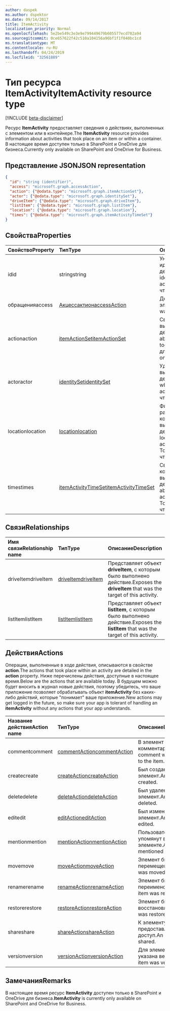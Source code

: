 ```yaml
---
author: daspek
ms.author: dspektor
ms.date: 09/14/2017
title: ItemActivity
localization_priority: Normal
ms.openlocfilehash: 5e2be549c3e3e9e799449679b605577ecd782a94
ms.sourcegitcommit: 0ce657622f42c510a104156a96bf1f1f040bc1cd
ms.translationtype: MT
ms.contentlocale: ru-RU
ms.lasthandoff: 04/24/2019
ms.locfileid: "32561889"
---
```

# <a name="itemactivity-resource-type"></a><span data-ttu-id="0c105-102">Тип ресурса ItemActivity</span><span class="sxs-lookup"><span data-stu-id="0c105-102">ItemActivity resource type</span></span>

[!INCLUDE [beta-disclaimer](../../includes/beta-disclaimer.md)]

<span data-ttu-id="0c105-103">Ресурс **ItemActivity** предоставляет сведения о действиях, выполненных с элементом или в контейнере.</span><span class="sxs-lookup"><span data-stu-id="0c105-103">The **ItemActivity** resource provides information about activities that took place on an item or within a container.</span></span>
<span data-ttu-id="0c105-104">В настоящее время доступен только в SharePoint и OneDrive для бизнеса.</span><span class="sxs-lookup"><span data-stu-id="0c105-104">Currently only available on SharePoint and OneDrive for Business.</span></span>

## <a name="json-representation"></a><span data-ttu-id="0c105-105">Представление JSON</span><span class="sxs-lookup"><span data-stu-id="0c105-105">JSON representation</span></span>

<!-- {
  "blockType": "resource",
  "optionalProperties": [ ],
  "keyProperty": "id",
  "@type": "microsoft.graph.itemActivity",
  "@type.aka": "oneDrive.activityEntity"
}-->

```json
{
  "id": "string (identifier)",
  "access": "microsoft.graph.accessAction",
  "action": {"@odata.type": "microsoft.graph.itemActionSet"},
  "actor": {"@odata.type": "microsoft.graph.identitySet"},
  "driveItem": {"@odata.type": "microsoft.graph.driveItem"},
  "listItem": {"@odata.type": "microsoft.graph.listItem"},
  "location": {"@odata.type": "microsoft.graph.location"},
  "times": {"@odata.type": "microsoft.graph.itemActivityTimeSet"}
}
```

## <a name="properties"></a><span data-ttu-id="0c105-106">Свойства</span><span class="sxs-lookup"><span data-stu-id="0c105-106">Properties</span></span>

| <span data-ttu-id="0c105-107">Свойство</span><span class="sxs-lookup"><span data-stu-id="0c105-107">Property</span></span> | <span data-ttu-id="0c105-108">Тип</span><span class="sxs-lookup"><span data-stu-id="0c105-108">Type</span></span>                    | <span data-ttu-id="0c105-109">Описание</span><span class="sxs-lookup"><span data-stu-id="0c105-109">Description</span></span>
|:---------|:------------------------|:----------------------------------------
| <span data-ttu-id="0c105-110">id</span><span class="sxs-lookup"><span data-stu-id="0c105-110">id</span></span>       | <span data-ttu-id="0c105-111">string</span><span class="sxs-lookup"><span data-stu-id="0c105-111">string</span></span>                  | <span data-ttu-id="0c105-112">Уникальный идентификатор действия.</span><span class="sxs-lookup"><span data-stu-id="0c105-112">The unique identifier of the activity.</span></span> <span data-ttu-id="0c105-113">Только для чтения.</span><span class="sxs-lookup"><span data-stu-id="0c105-113">Read-only.</span></span>
| <span data-ttu-id="0c105-114">обращения</span><span class="sxs-lookup"><span data-stu-id="0c105-114">access</span></span>   | <span data-ttu-id="0c105-115">[Акцессактион][]</span><span class="sxs-lookup"><span data-stu-id="0c105-115">[accessAction][]</span></span>        | <span data-ttu-id="0c105-116">Доступ к элементу.</span><span class="sxs-lookup"><span data-stu-id="0c105-116">An item was accessed.</span></span>
| <span data-ttu-id="0c105-117">action</span><span class="sxs-lookup"><span data-stu-id="0c105-117">action</span></span>   | <span data-ttu-id="0c105-118">[itemActionSet][]</span><span class="sxs-lookup"><span data-stu-id="0c105-118">[itemActionSet][]</span></span>       | <span data-ttu-id="0c105-119">Сведения о выполненном действии.</span><span class="sxs-lookup"><span data-stu-id="0c105-119">Details about the action that took place.</span></span> <span data-ttu-id="0c105-120">Только для чтения.</span><span class="sxs-lookup"><span data-stu-id="0c105-120">Read-only.</span></span>
| <span data-ttu-id="0c105-121">actor</span><span class="sxs-lookup"><span data-stu-id="0c105-121">actor</span></span>    | <span data-ttu-id="0c105-122">[identitySet][]</span><span class="sxs-lookup"><span data-stu-id="0c105-122">[identitySet][]</span></span>         | <span data-ttu-id="0c105-123">Удостоверение, выполнившее действие.</span><span class="sxs-lookup"><span data-stu-id="0c105-123">Identity of who performed the action.</span></span> <span data-ttu-id="0c105-124">Только для чтения.</span><span class="sxs-lookup"><span data-stu-id="0c105-124">Read-only.</span></span>
| <span data-ttu-id="0c105-125">location</span><span class="sxs-lookup"><span data-stu-id="0c105-125">location</span></span> | <span data-ttu-id="0c105-126">[location][]</span><span class="sxs-lookup"><span data-stu-id="0c105-126">[location][]</span></span>            | <span data-ttu-id="0c105-127">Физическое расположение, в котором было выполнено действие.</span><span class="sxs-lookup"><span data-stu-id="0c105-127">Physical location where the action was performed.</span></span> <span data-ttu-id="0c105-128">Только для чтения.</span><span class="sxs-lookup"><span data-stu-id="0c105-128">Read-only.</span></span>
| <span data-ttu-id="0c105-129">times</span><span class="sxs-lookup"><span data-stu-id="0c105-129">times</span></span>    | <span data-ttu-id="0c105-130">[itemActivityTimeSet][]</span><span class="sxs-lookup"><span data-stu-id="0c105-130">[itemActivityTimeSet][]</span></span> | <span data-ttu-id="0c105-131">Сведения о том, когда было выполнено действие.</span><span class="sxs-lookup"><span data-stu-id="0c105-131">Details about when the activity took place.</span></span> <span data-ttu-id="0c105-132">Только для чтения.</span><span class="sxs-lookup"><span data-stu-id="0c105-132">Read-only.</span></span>

[identitySet]: identityset.md
[itemActionSet]: itemactionset.md
[itemActivityTimeSet]: itemactivitytimeset.md

## <a name="relationships"></a><span data-ttu-id="0c105-136">Связи</span><span class="sxs-lookup"><span data-stu-id="0c105-136">Relationships</span></span>

| <span data-ttu-id="0c105-137">Имя связи</span><span class="sxs-lookup"><span data-stu-id="0c105-137">Relationship name</span></span> | <span data-ttu-id="0c105-138">Тип</span><span class="sxs-lookup"><span data-stu-id="0c105-138">Type</span></span>          | <span data-ttu-id="0c105-139">Описание</span><span class="sxs-lookup"><span data-stu-id="0c105-139">Description</span></span>
|:------------------|:--------------|:-----------------------------------------
| <span data-ttu-id="0c105-140">driveItem</span><span class="sxs-lookup"><span data-stu-id="0c105-140">driveItem</span></span>         | <span data-ttu-id="0c105-141">[driveItem][]</span><span class="sxs-lookup"><span data-stu-id="0c105-141">[driveItem][]</span></span> | <span data-ttu-id="0c105-142">Представляет объект **driveItem**, с которым было выполнено действие.</span><span class="sxs-lookup"><span data-stu-id="0c105-142">Exposes the **driveItem** that was the target of this activity.</span></span>
| <span data-ttu-id="0c105-143">listItem</span><span class="sxs-lookup"><span data-stu-id="0c105-143">listItem</span></span>          | <span data-ttu-id="0c105-144">[listItem][]</span><span class="sxs-lookup"><span data-stu-id="0c105-144">[listItem][]</span></span>  | <span data-ttu-id="0c105-145">Представляет объект **listItem**, с которым было выполнено действие.</span><span class="sxs-lookup"><span data-stu-id="0c105-145">Exposes the **listItem** that was the target of this activity.</span></span>

[driveItem]: driveitem.md
[listItem]: listitem.md

## <a name="actions"></a><span data-ttu-id="0c105-148">Действия</span><span class="sxs-lookup"><span data-stu-id="0c105-148">Actions</span></span>

<span data-ttu-id="0c105-149">Операции, выполненные в ходе действия, описываются в свойстве **action**.</span><span class="sxs-lookup"><span data-stu-id="0c105-149">The actions that took place within an activity are detailed in the **action** property.</span></span>
<span data-ttu-id="0c105-150">Ниже перечислены действия, доступные в настоящее время.</span><span class="sxs-lookup"><span data-stu-id="0c105-150">Below are the actions that are available today.</span></span>
<span data-ttu-id="0c105-151">В будущем можно будет вносить в журнал новые действия, поэтому убедитесь, что ваше приложение позволяет обрабатывать объект **itemActivity** без каких-либо действий, которые "понимает" ваше приложение.</span><span class="sxs-lookup"><span data-stu-id="0c105-151">New actions may get logged in the future, so make sure your app is tolerant of handling an **itemActivity** without any actions that your app understands.</span></span>

| <span data-ttu-id="0c105-152">Название действия</span><span class="sxs-lookup"><span data-stu-id="0c105-152">Action name</span></span> | <span data-ttu-id="0c105-153">Тип</span><span class="sxs-lookup"><span data-stu-id="0c105-153">Type</span></span>              | <span data-ttu-id="0c105-154">Описание</span><span class="sxs-lookup"><span data-stu-id="0c105-154">Description</span></span>
|:------------|:------------------|:-------------------------------------------
| <span data-ttu-id="0c105-155">comment</span><span class="sxs-lookup"><span data-stu-id="0c105-155">comment</span></span>     | <span data-ttu-id="0c105-156">[commentAction][]</span><span class="sxs-lookup"><span data-stu-id="0c105-156">[commentAction][]</span></span> | <span data-ttu-id="0c105-157">В элемент добавлен комментарий.</span><span class="sxs-lookup"><span data-stu-id="0c105-157">A comment was added to the item.</span></span>
| <span data-ttu-id="0c105-158">create</span><span class="sxs-lookup"><span data-stu-id="0c105-158">create</span></span>      | <span data-ttu-id="0c105-159">[createAction][]</span><span class="sxs-lookup"><span data-stu-id="0c105-159">[createAction][]</span></span>  | <span data-ttu-id="0c105-160">Был создан элемент.</span><span class="sxs-lookup"><span data-stu-id="0c105-160">An item was created.</span></span>
| <span data-ttu-id="0c105-161">delete</span><span class="sxs-lookup"><span data-stu-id="0c105-161">delete</span></span>      | <span data-ttu-id="0c105-162">[deleteAction][]</span><span class="sxs-lookup"><span data-stu-id="0c105-162">[deleteAction][]</span></span>  | <span data-ttu-id="0c105-163">Был удален элемент.</span><span class="sxs-lookup"><span data-stu-id="0c105-163">An item was deleted.</span></span>
| <span data-ttu-id="0c105-164">edit</span><span class="sxs-lookup"><span data-stu-id="0c105-164">edit</span></span>        | <span data-ttu-id="0c105-165">[editAction][]</span><span class="sxs-lookup"><span data-stu-id="0c105-165">[editAction][]</span></span>    | <span data-ttu-id="0c105-166">Был изменен элемент.</span><span class="sxs-lookup"><span data-stu-id="0c105-166">An item was edited.</span></span>
| <span data-ttu-id="0c105-167">mention</span><span class="sxs-lookup"><span data-stu-id="0c105-167">mention</span></span>     | <span data-ttu-id="0c105-168">[mentionAction][]</span><span class="sxs-lookup"><span data-stu-id="0c105-168">[mentionAction][]</span></span> | <span data-ttu-id="0c105-169">Пользователь был упомянут в элементе.</span><span class="sxs-lookup"><span data-stu-id="0c105-169">A user was mentioned in the item.</span></span>
| <span data-ttu-id="0c105-170">move</span><span class="sxs-lookup"><span data-stu-id="0c105-170">move</span></span>        | <span data-ttu-id="0c105-171">[moveAction][]</span><span class="sxs-lookup"><span data-stu-id="0c105-171">[moveAction][]</span></span>    | <span data-ttu-id="0c105-172">Элемент был перемещен.</span><span class="sxs-lookup"><span data-stu-id="0c105-172">An item was moved.</span></span>
| <span data-ttu-id="0c105-173">rename</span><span class="sxs-lookup"><span data-stu-id="0c105-173">rename</span></span>      | <span data-ttu-id="0c105-174">[renameAction][]</span><span class="sxs-lookup"><span data-stu-id="0c105-174">[renameAction][]</span></span>  | <span data-ttu-id="0c105-175">Элемент был переименован.</span><span class="sxs-lookup"><span data-stu-id="0c105-175">An item was renamed.</span></span>
| <span data-ttu-id="0c105-176">restore</span><span class="sxs-lookup"><span data-stu-id="0c105-176">restore</span></span>     | <span data-ttu-id="0c105-177">[restoreAction][]</span><span class="sxs-lookup"><span data-stu-id="0c105-177">[restoreAction][]</span></span> | <span data-ttu-id="0c105-178">Элемент был восстановлен.</span><span class="sxs-lookup"><span data-stu-id="0c105-178">An item was restored.</span></span>
| <span data-ttu-id="0c105-179">share</span><span class="sxs-lookup"><span data-stu-id="0c105-179">share</span></span>       | <span data-ttu-id="0c105-180">[shareAction][]</span><span class="sxs-lookup"><span data-stu-id="0c105-180">[shareAction][]</span></span>   | <span data-ttu-id="0c105-181">К элементу был предоставлен общий доступ.</span><span class="sxs-lookup"><span data-stu-id="0c105-181">An item was shared.</span></span>
| <span data-ttu-id="0c105-182">version</span><span class="sxs-lookup"><span data-stu-id="0c105-182">version</span></span>     | <span data-ttu-id="0c105-183">[versionAction][]</span><span class="sxs-lookup"><span data-stu-id="0c105-183">[versionAction][]</span></span> | <span data-ttu-id="0c105-184">Для элемента была указана версия.</span><span class="sxs-lookup"><span data-stu-id="0c105-184">An item was versioned.</span></span>

[Акцессактион]: accessaction.md
[accessAction]: accessaction.md
[commentAction]: commentaction.md
[createAction]: createaction.md
[deleteAction]: deleteaction.md
[editAction]: editaction.md
[location]: location.md
[mentionAction]: mentionaction.md
[moveAction]: moveaction.md
[renameAction]: renameaction.md
[restoreAction]: restoreaction.md
[shareAction]: shareaction.md
[versionAction]: versionaction.md

## <a name="remarks"></a><span data-ttu-id="0c105-197">Замечания</span><span class="sxs-lookup"><span data-stu-id="0c105-197">Remarks</span></span>

<span data-ttu-id="0c105-198">В настоящее время ресурс **ItemActivity** доступен только в SharePoint и OneDrive для бизнеса.</span><span class="sxs-lookup"><span data-stu-id="0c105-198">**ItemActivity** is currently only available on SharePoint and OneDrive for Business.</span></span>

<!--
{
  "type": "#page.annotation",
  "description": "The ItemActivity object provides information about an activity that took place on an item.",
  "keywords": "activities,activity,action",
  "section": "documentation",
  "tocPath": "Resources/ItemActivity",
  "suppressions": []
}
-->
